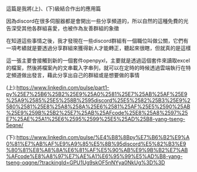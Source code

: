 這篇是我將(上)、(下)級結合作出的應用篇

因為discord在很多伺服器都是會開出一些分享頻道的，所以自然的這種免費的光告深受其他各群組喜愛，也被作為友善群組的象徵

在知道這些事情之後，我才發現在一些discord群組有一個職位叫做公關，它們有一項考績就是要透過分享群組來獲得新人才能轉正，聽起來很瞎，但就真的是這樣

這一張主要會接觸到新的一個套件openpyxl，主要就是透過這個套件來讀取excel的檔案，然後將檔案內的文串載入字串列，就可以在定時的時候透過雲端執行在特定頻道做出發言，藉此分享出自己的群組或是想要做的事情


(上):https://www.linkedin.com/pulse/part1-py%25E7%25B6%25B2%25E9%25A0%2581%25E7%25AB%25AF%25E9%25A9%2585%25E5%258B%2595discord%25E5%2582%25B3%25E9%2580%2581%25E8%25A8%258A%25E6%2581%25AF%25E5%2590%25AB%25E9%259B%25B2%25E7%25AB%25AFcode%25E8%25A8%2597%25E7%25AE%25A1%25E6%2595%2599%25E5%25AD%25B8-yang-tseng-5eqne/

(下):https://www.linkedin.com/pulse/%E4%B8%8Bpy%E7%B6%B2%E9%A0%81%E7%AB%AF%E9%A9%85%E5%8B%95discord%E5%82%B3%E9%80%81%E8%A8%8A%E6%81%AF%E5%90%AB%E9%9B%B2%E7%AB%AFcode%E8%A8%97%E7%AE%A1%E6%95%99%E5%AD%B8-yang-tseng-oqgne/?trackingId=GPU1Ug9skOF5nNYya0NkUg%3D%3D

